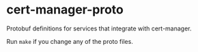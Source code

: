 # cert-manager-proto

Protobuf definitions for services that integrate with cert-manager.

Run `make` if you change any of the proto files.
